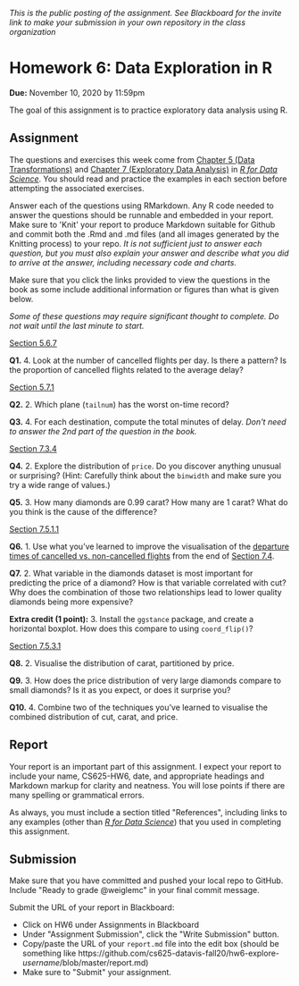 *This is the public posting of the assignment. See Blackboard for the invite link to make your submission in your own repository in the class organization*
# Homework 6: Data Exploration in R

**Due:** November 10, 2020 by 11:59pm

The goal of this assignment is to practice exploratory data analysis using R. 

## Assignment

The questions and exercises this week come from [Chapter 5 (Data Transformations)](https://r4ds.had.co.nz/transform.html) and [Chapter 7 (Exploratory Data Analysis)](https://r4ds.had.co.nz/exploratory-data-analysis.html) in [*R for Data Science*](https://r4ds.had.co.nz).  You should read and practice the examples in each section before attempting the associated exercises.

Answer each of the questions using RMarkdown. Any R code needed to answer the questions should be runnable and embedded in your report. Make sure to 'Knit' your report to produce Markdown suitable for Github and commit both the .Rmd and .md files (and all images generated by the Knitting process) to your repo.  *It is not sufficient just to answer each question, but you must also explain your answer and describe what you did to arrive at the answer, including necessary code and charts.*

Make sure that you click the links provided to view the questions in the book as some include additional information or figures than what is given below.

*Some of these questions may require significant thought to complete. Do not wait until the last minute to start.*

[Section 5.6.7](https://r4ds.had.co.nz/transform.html#exercises-12)

**Q1.** 4. Look at the number of cancelled flights per day. Is there a pattern? Is the proportion of cancelled flights related to the average delay?

[Section 5.7.1](https://r4ds.had.co.nz/transform.html#exercises-13)

**Q2.** 2. Which plane (`tailnum`) has the worst on-time record?

**Q3.** 4. For each destination, compute the total minutes of delay. *Don't need to answer the 2nd part of the question in the book.*

[Section 7.3.4](https://r4ds.had.co.nz/exploratory-data-analysis.html#exercises-15)

**Q4.** 2. Explore the distribution of `price`. Do you discover anything unusual or surprising? (Hint: Carefully think about the `binwidth` and make sure you try a wide range of values.)

**Q5.** 3. How many diamonds are 0.99 carat? How many are 1 carat? What do you think is the cause of the difference?

[Section 7.5.1.1](https://r4ds.had.co.nz/exploratory-data-analysis.html#exercises-17)

**Q6.** 1. Use what you’ve learned to improve the visualisation of the [departure times of cancelled vs. non-cancelled flights](https://d33wubrfki0l68.cloudfront.net/3b39886be0ed133839461341db7faeb7420c7942/2b3e3/eda_files/figure-html/unnamed-chunk-18-1.png) from the end of [Section 7.4](https://r4ds.had.co.nz/exploratory-data-analysis.html#missing-values-2).

**Q7.** 2. What variable in the diamonds dataset is most important for predicting the price of a diamond? How is that variable correlated with cut? Why does the combination of those two relationships lead to lower quality diamonds being more expensive?

**Extra credit (1 point):** 3. Install the `ggstance` package, and create a horizontal boxplot. How does this compare to using `coord_flip()`?

[Section 7.5.3.1](https://r4ds.had.co.nz/exploratory-data-analysis.html#exercises-19)

**Q8.** 2. Visualise the distribution of carat, partitioned by price.

**Q9.** 3. How does the price distribution of very large diamonds compare to small diamonds? Is it as you expect, or does it surprise you?

**Q10.** 4. Combine two of the techniques you’ve learned to visualise the combined distribution of cut, carat, and price.

## Report

Your report is an important part of this assignment. I expect your report to include your name, CS625-HW6, date, and appropriate headings and Markdown markup for clarity and neatness. You will lose points if there are many spelling or grammatical errors. 

As always, you must include a section titled "References", including links to any examples (other than [*R for Data Science*](https://r4ds.had.co.nz)) that you used in completing this assignment.

## Submission
Make sure that you have committed and pushed your local repo to GitHub.  Include "Ready to grade @weiglemc" in your final commit message. 

Submit the URL of your report in Blackboard:
* Click on HW6 under Assignments in Blackboard
* Under "Assignment Submission", click the "Write Submission" button.
* Copy/paste the URL of your `report.md` file into the edit box (should be something like https<nolink>://github.com/cs625-datavis-fall20/hw6-explore-*username*/blob/master/report.md)
* Make sure to "Submit" your assignment.
